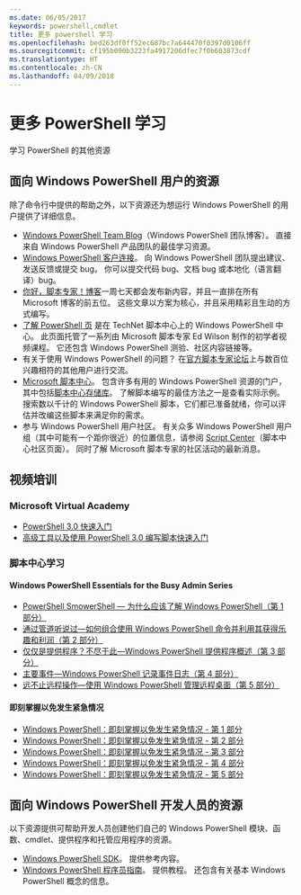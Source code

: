```yaml
---
ms.date: 06/05/2017
keywords: powershell,cmdlet
title: 更多 powershell 学习
ms.openlocfilehash: bed263df0ff52ec687bc7a644470f0397d0106ff
ms.sourcegitcommit: cf195b090b3223fa4917206dfec7f0b603873cdf
ms.translationtype: HT
ms.contentlocale: zh-CN
ms.lasthandoff: 04/09/2018
---
```

# <a name="more-powershell-learning"></a>更多 PowerShell 学习

学习 PowerShell 的其他资源

## <a name="resources-for-windows-powershell-users"></a>面向 Windows PowerShell 用户的资源

除了命令行中提供的帮助之外，以下资源还为想运行 Windows PowerShell 的用户提供了详细信息。

- [Windows PowerShell Team Blog](http://blogs.msdn.com/b/powershell/)（Windows PowerShell 团队博客）。 直接来自 Windows PowerShell 产品团队的最佳学习资源。
- [Windows PowerShell 客户连接](http://Connect.Microsoft.com/PowerShell)。 向 Windows PowerShell 团队提出建议、发送反馈或提交 bug。 你可以提交代码 bug、文档 bug 或本地化（语言翻译）bug。
- [你好，脚本专家！博客](https://blogs.technet.microsoft.com/heyscriptingguy/)一周七天都会发布新内容，并且一直排在所有 Microsoft 博客的前五位。 这些文章以方案为核心，并且采用精彩且生动的方式编写。
- [了解 PowerShell 页](https://blogs.technet.microsoft.com/heyscriptingguy/2015/01/04/weekend-scripter-the-best-ways-to-learn-powershell/) 是在 TechNet 脚本中心上的 Windows PowerShell 中心。 此页面托管了一系列由 Microsoft 脚本专家 Ed Wilson 制作的初学者视频课程。 它还包含 Windows PowerShell 测验、社区内容链接等。
- 有关于使用 Windows PowerShell 的问题？ 在[官方脚本专家论坛](http://social.technet.microsoft.com/forums/itcg/threads/)上与数百位兴趣相符的其他用户进行交流。
- [Microsoft 脚本中心](https://technet.microsoft.com/scriptcenter)。 包含许多有用的 Windows PowerShell 资源的门户，其中包括[脚本中心存储库](http://gallery.technet.microsoft.com/scriptcenter/)。 了解脚本编写的最佳方法之一是查看实际示例。 搜索数以千计的 Windows PowerShell 脚本，它们都已准备就绪，你可以评估并改编这些脚本来满足你的需求。
- 参与 Windows PowerShell 用户社区。 有关众多 Windows PowerShell 用户组（其中可能有一个距你很近）的位置信息，请参阅 [Script Center](https://technet.microsoft.com/scriptcenter/hh182567.aspx)（脚本中心社区页面）。 同时了解 Microsoft 脚本专家的社区活动的最新消息。

## <a name="video-training"></a>视频培训

### <a name="microsoft-virtual-academy"></a>Microsoft Virtual Academy
- [PowerShell 3.0 快速入门](https://mva.microsoft.com/en-US/training-courses/getting-started-with-powershell-30-jump-start-8276)
- [高级工具以及使用 PowerShell 3.0 编写脚本快速入门](https://mva.microsoft.com/en-US/training-courses/advanced-tools-scripting-with-powershell-30-jump-start-8231)

### <a name="script-center-learn"></a>脚本中心学习
#### <a name="windows-powershell-essentials-for-the-busy-admin-series"></a>Windows PowerShell Essentials for the Busy Admin Series
- [PowerShell SmowerShell — 为什么应该了解 Windows PowerShell（第 1 部分）](http://dlbmodigital.microsoft.com/webcasts/wmv/23976_Dnl_L.wmv)
- [通过管道听说过—如何组合使用 Windows PowerShell 命令并利用其获得乐趣和利润（第 2 部分）](http://dlbmodigital.microsoft.com/webcasts/wmv/23977_Dnl_L.wmv)
- [仅仅是提供程序？不尽于此—Windows PowerShell 提供程序概述（第 3 部分）](http://dlbmodigital.microsoft.com/webcasts/wmv/23978_Dnl_L.wmv)
- [主要事件—Windows PowerShell 记录事件日志（第 4 部分）](http://dlbmodigital.microsoft.com/webcasts/wmv/23979_Dnl_L.wmv)
- [远不止远程操作—使用 Windows PowerShell 管理远程桌面（第 5 部分）](http://dlbmodigital.microsoft.com/webcasts/wmv/23980_Dnl_L.wmv)

#### <a name="learn-it-now-before-its-an-emergency"></a>即刻掌握以免发生紧急情况
- [Windows PowerShell：即刻掌握以免发生紧急情况 - 第 1 部分](http://dlbmodigital.microsoft.com/webcasts/wmv/1032481530_Dnl_L.wmv)
- [Windows PowerShell：即刻掌握以免发生紧急情况 - 第 2 部分](http://dlbmodigital.microsoft.com/webcasts/wmv/1032481542_Dnl_L.wmv)
- [Windows PowerShell：即刻掌握以免发生紧急情况 - 第 3 部分](http://dlbmodigital.microsoft.com/webcasts/wmv/1032481548_Dnl_L.wmv)
- [Windows PowerShell：即刻掌握以免发生紧急情况 - 第 4 部分](http://dlbmodigital.microsoft.com/webcasts/wmv/1032481552_Dnl_L.wmv)
- [Windows PowerShell：即刻掌握以免发生紧急情况 - 第 5 部分](http://dlbmodigital.microsoft.com/webcasts/wmv/1032481554_Dnl_L.wmv)

## <a name="resources-for-windows-powershell-developers"></a>面向 Windows PowerShell 开发人员的资源

以下资源提供可帮助开发人员创建他们自己的 Windows PowerShell 模块、函数、cmdlet、提供程序和托管应用程序的资源。

- [Windows PowerShell SDK](http://go.microsoft.com/fwlink/p/?LinkID=89595)。 提供参考内容。
- [Windows PowerShell 程序员指南](http://go.microsoft.com/fwlink/p/?LinkID=89596)。 提供教程。 还包含有关基本 Windows PowerShell 概念的信息。
